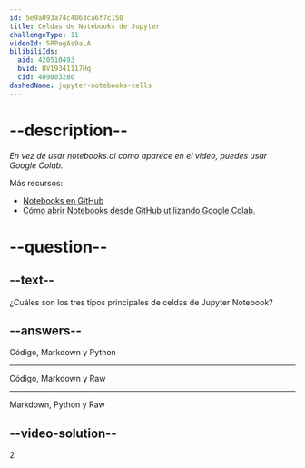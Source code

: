 ```yaml
---
id: 5e9a093a74c4063ca6f7c150
title: Celdas de Notebooks de Jupyter
challengeType: 11
videoId: 5PPegAs9aLA
bilibiliIds:
  aid: 420510493
  bvid: BV19341117Hq
  cid: 409003280
dashedName: jupyter-notebooks-cells
---
```


# --description--

*En vez de usar notebooks.ai como aparece en el video, puedes usar Google Colab.*

Más recursos:

-   [Notebooks en GitHub](https://github.com/ine-rmotr-curriculum/ds-content-interactive-jupyterlab-tutorial)
-   [Cómo abrir Notebooks desde GitHub utilizando Google Colab.](https://colab.research.google.com/github/googlecolab/colabtools/blob/master/notebooks/colab-github-demo.ipynb)

# --question--

## --text--

¿Cuáles son los tres tipos principales de celdas de Jupyter Notebook?

## --answers--

Código, Markdown y Python

---

Código, Markdown y Raw

---

Markdown, Python y Raw

## --video-solution--

2
